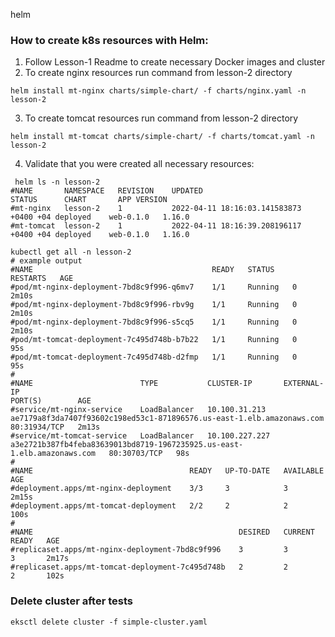 helm

### How to create k8s resources with Helm: 
1. Follow Lesson-1 Readme to create necessary Docker images and cluster
2. To create nginx resources run command from lesson-2 directory
```shell
helm install mt-nginx charts/simple-chart/ -f charts/nginx.yaml -n lesson-2
```
3. To create tomcat resources run command from lesson-2 directory
```shell
helm install mt-tomcat charts/simple-chart/ -f charts/tomcat.yaml -n lesson-2
```
4. Validate that you were created all necessary resources:
```shell
 helm ls -n lesson-2
#NAME     	NAMESPACE	REVISION	UPDATED                                	STATUS  	CHART    	APP VERSION
#mt-nginx 	lesson-2 	1       	2022-04-11 18:16:03.141583873 +0400 +04	deployed	web-0.1.0	1.16.0     
#mt-tomcat	lesson-2 	1       	2022-04-11 18:16:39.208196117 +0400 +04	deployed	web-0.1.0	1.16.0 

kubectl get all -n lesson-2
# example output
#NAME                                        READY   STATUS    RESTARTS   AGE
#pod/mt-nginx-deployment-7bd8c9f996-q6mv7    1/1     Running   0          2m10s
#pod/mt-nginx-deployment-7bd8c9f996-rbv9g    1/1     Running   0          2m10s
#pod/mt-nginx-deployment-7bd8c9f996-s5cq5    1/1     Running   0          2m10s
#pod/mt-tomcat-deployment-7c495d748b-b7b22   1/1     Running   0          95s
#pod/mt-tomcat-deployment-7c495d748b-d2fmp   1/1     Running   0          95s
#
#NAME                        TYPE           CLUSTER-IP       EXTERNAL-IP                                                               PORT(S)        AGE
#service/mt-nginx-service    LoadBalancer   10.100.31.213    ae7179a8f3da7407f93602c198ed53c1-871896576.us-east-1.elb.amazonaws.com    80:31934/TCP   2m13s
#service/mt-tomcat-service   LoadBalancer   10.100.227.227   a3e2721b387fb4feba83639013bd8719-1967235925.us-east-1.elb.amazonaws.com   80:30703/TCP   98s
#
#NAME                                   READY   UP-TO-DATE   AVAILABLE   AGE
#deployment.apps/mt-nginx-deployment    3/3     3            3           2m15s
#deployment.apps/mt-tomcat-deployment   2/2     2            2           100s
#
#NAME                                              DESIRED   CURRENT   READY   AGE
#replicaset.apps/mt-nginx-deployment-7bd8c9f996    3         3         3       2m17s
#replicaset.apps/mt-tomcat-deployment-7c495d748b   2         2         2       102s
```
### Delete cluster after tests
```shell
eksctl delete cluster -f simple-cluster.yaml
```